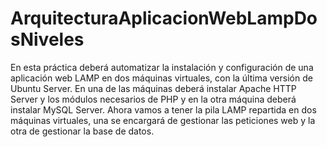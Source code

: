 # ArquitecturaAplicacionWebLampDosNiveles
 En esta práctica deberá automatizar la instalación y configuración de una aplicación web LAMP en dos máquinas virtuales, con la última versión de Ubuntu Server. En una de las máquinas deberá instalar Apache HTTP Server y los módulos necesarios de PHP y en la otra máquina deberá instalar MySQL Server. Ahora vamos a tener la pila LAMP repartida en dos máquinas virtuales, una se encargará de gestionar las peticiones web y la otra de gestionar la base de datos.
